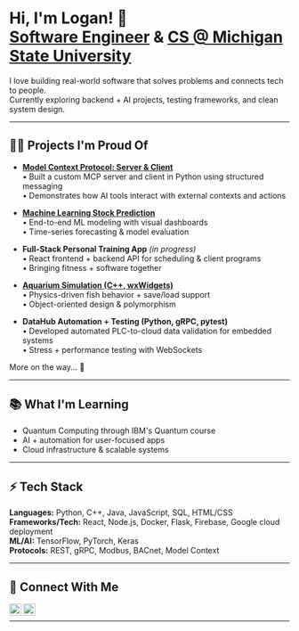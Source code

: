 <h1>Hi, I'm Logan! 👋<br/>
<a href="https://github.com/langme10">Software Engineer</a> & <a href="https://www.linkedin.com/in/logan-langmeyer-11a5ab333/">CS @ Michigan State University</a></h1>

I love building real-world software that solves problems and connects tech to people.  
Currently exploring backend + AI projects, testing frameworks, and clean system design.

---

<h2>👨‍💻 Projects I'm Proud Of</h2>

- <b>[Model Context Protocol: Server & Client](https://github.com/langme10/MCPServerAndClient)</b>  
  • Built a custom MCP server and client in Python using structured messaging  
  • Demonstrates how AI tools interact with external contexts and actions

- <b>[Machine Learning Stock Prediction](https://github.com/langme10/StockPredictionML)</b>  
  • End-to-end ML modeling with visual dashboards  
  • Time-series forecasting & model evaluation

- <b>Full-Stack Personal Training App</b> *(in progress)*  
  • React frontend + backend API for scheduling & client programs  
  • Bringing fitness + software together

- <b>[Aquarium Simulation (C++, wxWidgets)](https://github.com/langme10/AquariumSimulation)</b>  
  • Physics-driven fish behavior + save/load support  
  • Object-oriented design & polymorphism

- <b>DataHub Automation + Testing (Python, gRPC, pytest)</b>  
  • Developed automated PLC-to-cloud data validation for embedded systems  
  • Stress + performance testing with WebSockets

More on the way... 🚀

---

<h2>📚 What I'm Learning</h2>

- Quantum Computing through IBM's Quantum course
- AI + automation for user-focused apps
- Cloud infrastructure & scalable systems

---

<h2>⚡ Tech Stack</h2>

**Languages:** Python, C++, Java, JavaScript, SQL, HTML/CSS  
**Frameworks/Tech:** React, Node.js, Docker, Flask, Firebase, Google cloud deployment  
**ML/AI:** TensorFlow, PyTorch, Keras  
**Protocols:** REST, gRPC, Modbus, BACnet, Model Context  

---

<h2> 🤝 Connect With Me</h2>

[<img align="left" alt="LinkedIn" width="22px" src="https://cdn.jsdelivr.net/npm/simple-icons@v3/icons/linkedin.svg" />](https://www.linkedin.com/in/logan-langmeyer-11a5ab333/)
[<img align="left" alt="GitHub" width="22px" src="https://cdn.jsdelivr.net/npm/simple-icons@v3/icons/github.svg" />](https://github.com/langme10)

<br/>

---
